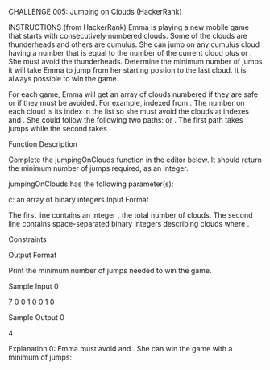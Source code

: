 CHALLENGE 005: Jumping on Clouds (HackerRank) 

INSTRUCTIONS (from HackerRank)
Emma is playing a new mobile game that starts with consecutively numbered clouds. Some of the clouds are thunderheads and others are cumulus. She can jump on any cumulus cloud having a number that is equal to the number of the current cloud plus  or . She must avoid the thunderheads. Determine the minimum number of jumps it will take Emma to jump from her starting postion to the last cloud. It is always possible to win the game.

For each game, Emma will get an array of clouds numbered  if they are safe or if they must be avoided. For example,  indexed from . The number on each cloud is its index in the list so she must avoid the clouds at indexes  and . She could follow the following two paths:  or . The first path takes  jumps while the second takes .

Function Description

Complete the jumpingOnClouds function in the editor below. It should return the minimum number of jumps required, as an integer.

jumpingOnClouds has the following parameter(s):

c: an array of binary integers
Input Format

The first line contains an integer , the total number of clouds. The second line contains  space-separated binary integers describing clouds  where .

Constraints

Output Format

Print the minimum number of jumps needed to win the game.

Sample Input 0

  7
  0 0 1 0 0 1 0

Sample Output 0

  4

Explanation 0: 
Emma must avoid  and . She can win the game with a minimum of jumps:

